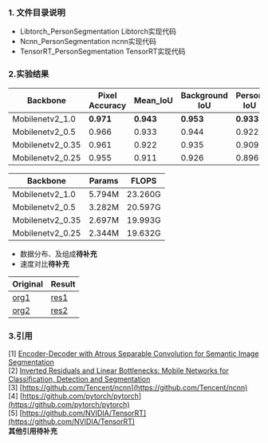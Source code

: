 ### 1. 文件目录说明
- Libtorch_PersonSegmentation Libtorch实现代码
- Ncnn_PersonSegmentation     ncnn实现代码
- TensorRT_PersonSegmentation TensorRT实现代码

### 2.实验结果
|Backbone|Pixel Accuracy|Mean_IoU|Background IoU |Person IoU|
|---|---|---|---|---|
|Mobilenetv2_1.0|**0.971**|**0.943**|**0.953**|**0.933**|
|Mobilenetv2_0.5|0.966|0.933|0.944|0.922|
|Mobilenetv2_0.35|0.961|0.922|0.935|0.909|
|Mobilenetv2_0.25|0.955|0.911|0.926|0.896|

|Backbone|Params|FLOPS|
|---|---|---|
|Mobilenetv2_1.0|5.794M|23.260G|
|Mobilenetv2_0.5|3.282M|20.597G|
|Mobilenetv2_0.35|2.697M|19.993G|
|Mobilenetv2_0.25|2.344M|19.632G|
- 数据分布、及组成**待补充**
- 速度对比**待补充**

|Original|Result|
|---|---|
|[org1](https://github.com/runrunrun1994/Image/blob/main/PersonSegmeantation/pexels-photo-880474.jpg)|[res1](https://github.com/runrunrun1994/Image/blob/main/PersonSegmeantation/pexels-photo-880474.png)|
|[org2](https://github.com/runrunrun1994/Image/blob/main/PersonSegmeantation/timg.jpg)|[res2](https://github.com/runrunrun1994/Image/blob/main/PersonSegmeantation/timg.png)|  

### 3.引用
[1] [Encoder-Decoder with Atrous Separable Convolution for Semantic Image Segmentation](https://arxiv.org/pdf/1802.02611.pdf)  
[2] [Inverted Residuals and Linear Bottlenecks: Mobile Networks for Classification, Detection and Segmentation](https://arxiv.org/abs/1801.04381)  
[3] [https://github.com/Tencent/ncnn](https://github.com/Tencent/ncnn)  
[4] [https://github.com/pytorch/pytorch](https://github.com/pytorch/pytorch)  
[5] [https://github.com/NVIDIA/TensorRT](https://github.com/NVIDIA/TensorRT)  
**其他引用待补充**